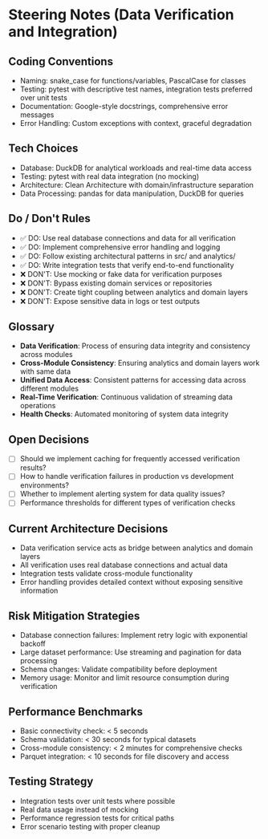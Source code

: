 # Steering Notes (Data Verification and Integration)

## Coding Conventions
- Naming: snake_case for functions/variables, PascalCase for classes
- Testing: pytest with descriptive test names, integration tests preferred over unit tests
- Documentation: Google-style docstrings, comprehensive error messages
- Error Handling: Custom exceptions with context, graceful degradation

## Tech Choices
- Database: DuckDB for analytical workloads and real-time data access
- Testing: pytest with real data integration (no mocking)
- Architecture: Clean Architecture with domain/infrastructure separation
- Data Processing: pandas for data manipulation, DuckDB for queries

## Do / Don't Rules
- ✅ DO: Use real database connections and data for all verification
- ✅ DO: Implement comprehensive error handling and logging
- ✅ DO: Follow existing architectural patterns in src/ and analytics/
- ✅ DO: Write integration tests that verify end-to-end functionality
- ❌ DON'T: Use mocking or fake data for verification purposes
- ❌ DON'T: Bypass existing domain services or repositories
- ❌ DON'T: Create tight coupling between analytics and domain layers
- ❌ DON'T: Expose sensitive data in logs or test outputs

## Glossary
- **Data Verification**: Process of ensuring data integrity and consistency across modules
- **Cross-Module Consistency**: Ensuring analytics and domain layers work with same data
- **Unified Data Access**: Consistent patterns for accessing data across different modules
- **Real-Time Verification**: Continuous validation of streaming data operations
- **Health Checks**: Automated monitoring of system data integrity

## Open Decisions
- [ ] Should we implement caching for frequently accessed verification results?
- [ ] How to handle verification failures in production vs development environments?
- [ ] Whether to implement alerting system for data quality issues?
- [ ] Performance thresholds for different types of verification checks

## Current Architecture Decisions
- Data verification service acts as bridge between analytics and domain layers
- All verification uses real database connections and actual data
- Integration tests validate cross-module functionality
- Error handling provides detailed context without exposing sensitive information

## Risk Mitigation Strategies
- Database connection failures: Implement retry logic with exponential backoff
- Large dataset performance: Use streaming and pagination for data processing
- Schema changes: Validate compatibility before deployment
- Memory usage: Monitor and limit resource consumption during verification

## Performance Benchmarks
- Basic connectivity check: < 5 seconds
- Schema validation: < 30 seconds for typical datasets
- Cross-module consistency: < 2 minutes for comprehensive checks
- Parquet integration: < 10 seconds for file discovery and access

## Testing Strategy
- Integration tests over unit tests where possible
- Real data usage instead of mocking
- Performance regression tests for critical paths
- Error scenario testing with proper cleanup

